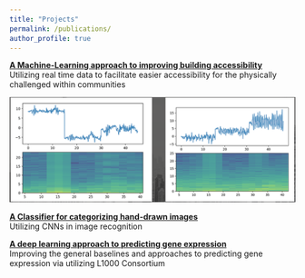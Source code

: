 ```yaml
---
title: "Projects"
permalink: /publications/
author_profile: true
---
```


<b>[A Machine-Learning approach to improving building accessibility](http://kmualim.github.io/_publications/2018-10-08-yhack.md)</b> <br>
Utilizing real time data to facilitate easier accessibility for the physically challenged within communities 

![alt text](/files/accelerometer.png)

<b>[A Classifier for categorizing hand-drawn images](http://kmualim.github.io/_publications/2018-09-01-classification.md)</b> <br>
Utilizing CNNs in image recognition

<b>[A deep learning approach to predicting gene expression](http://kmualim.github.io/_publications/2018-10-01-geneexpr.md)</b> <br>
Improving the general baselines and approaches to predicting gene expression via utilizing L1000 Consortium

